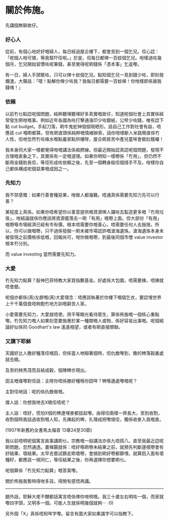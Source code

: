 # 關於佈施。

先講個無聊故仔。

### 好心人

從前，有個心地好好嘅婦人，每日經過屋企樓下，都會見到一個乞兒。佢心諗：「呢個人咁可憐，等我幫吓佢啦。」於是，佢每日都俾一百蚊個乞兒。咁樣過咗幾個月，乞兒開始習慣咗呢筆錢，甚至覺得呢啲錢係「憑本事」乞返嚟。

有一日，婦人手頭緊咗，只可以俾十蚊個乞兒。點知個乞兒一見到錢少咗，即刻發爛渣，大聲話：「喂！點解你俾少咗我？我每日都需要一百蚊㗎！你咁樣即係搶我錢啫！」

### 依賴

以前冇乜點諗呢個問題，純粹聽埋聽埋好多真實嘅故仔，知道呢個社會上其實係經常發生啲咁嘅事。例如近年各國為咗打擊通漲印少咗銀紙，公帑少咗錢，唯有諗下點 cut budget。手起刀落，啲牛鬼蛇神個個現晒形。話自己工作對社會有益，唔應該 cut 嗰啲都算。但有啲直頭係純粹嘅情緒辦索，話你咁樣斷人米路簡直係冇人性，佢哋忽然冇咗條水喉點養家點供樓呀，屋企啲貧苦中產兒童咪會捱肚餓囉！

我本身同大家一樣都覺得咁嘅講法係痴撚線。但最近開始認真諗呢個問題，發現不合理嘅表象之下，其實係有一定嘅道理。如果你明知一樣嘢係「冇用」，但仍然不斷用金錢助長佢，等佢形成咗依賴之後，先至一個轉身殺佢個措手不及，咁樣你自己都係構成呢個惡果嘅成因之一。

### 先知力

我不禁感慨：如果行善會種惡果，咁做人都幾難。唔通真係需要先知力先可以行善？

某程度上真係。如果你唔希望你以善意提供嘅資源俾人攞咗去製造更多嘅「冇用垃圾」，咁結論就係你應該將資源擺落去一啲「有用」嘅嘢上面。但大部份「有用」嘅嘢喺市場經濟已經有市有價，根本唔需要你嘅善心，唔需要任何人去施捨。所以，你可以做嘅嘢，只不過係發掘一啲未被市場認許嘅滄海遺珠。滄海遺珠本身未被發現之前價格係低嘅，回報尚可，咁你做嘅嘢，到最後同個市儈 value investor 根本冇分別。

而 value investing 當然需要先知力。

### 大愛

冇先知力點算？股神巴菲特教大家買指數基金。好處係大包圍，唔需要揀，唔揀就唔會錯。

呢個亦都係(真)左膠嘅(真)大愛理念：唔應該執著於你樓下嗰個乞衣，要諗埋世界上千千萬個食唔夠飽冇地方訓嘅窮苦人家。

小愛需要先知力，大愛就唔使。用平等眼光看待眾生，算係佈施嘅一個核心重點嚟。冇先知力嘅人如果刻意要施惠於某一種類嘅人或物，係好容易出事嘅。呢個結論好似係同 Goodhart's law 遙遙相望，或者有啲直接關聯。

### 又講下耶穌

天國好比人撒好種落佢嘅田，但係當人哋瞓著個時，佢仇敵嚟到，撒的稗落穀裏處就去曉。

及至的秧秀茂而且結成穀，個陣稗亦現出。

田主嘅僕嚟對佢話：主呀你唔係撤好種喺你田咩？稗喺邊處嚟嘅呢？

主對佢哋話：呢的係仇敵做嘅。

僕人話：你想我哋去X曉佢唔呢？

主人話：唔好，慌怕X個的稗連埋麥都拔起嚟。由得佢兩樣一齊長大，至到收割，收割個時我話過收割嘅人知，先揀起的稗，扎理成把嚟燒佢，獨係收麥入我嘅倉。

(1907年新舊約全書馬太福音 13章24至30節)

我以前唔明呢個寓言故事講啲乜，宗教嘅一般講法亦係九唔搭八。直至我最近諗呢啲問題，忽然通透。畫條腸就係：唔好喺啲嘢未結果之前，就預先判斷邊樣嘢會有好結果、壞結果。太早去嘗試篩走啲壞嘢，會搞到啲好嘢都篩埋。就算田入面有壞種籽，都應該一視同仁，等佢結果之後，你再選擇你想要啲乜。

呢個算係「冇先知力點算」嘅答案嚟。

關於佈施我暫時得咁多貨。得閒有感悟再講。

----

題外話，耶穌大佬不嬲都話寓言唔係俾你哋明嘅。我三十歲左右明咗一個，而家就嚟四字頭，又明多一個。可能人生就係明幾個就夠⋯ :0)

另外個「X」真係唔知咩字嚟。留言有圖大家如果識字可以指教下。

